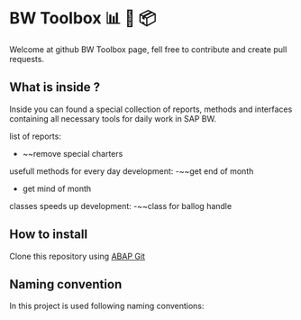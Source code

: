 # BW Toolbox 📊 🔨 📦

Welcome at github BW Toolbox page, fell free to contribute and create pull requests.

## What is inside ?

Inside you can found a special collection of reports, methods and interfaces containing all necessary tools for daily work in SAP BW.

list of reports:
- ~~remove special charters

usefull methods for every day development:
-~~get end of month
- get mind of month

classes speeds up development:
-~~class for ballog handle


## How to install

Clone this repository using [ABAP Git](https://github.com/larshp/abapGit)

## Naming convention

In this project is used following naming conventions:
 
